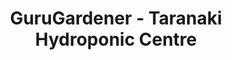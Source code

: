 ---
title: "GuruGardener - Taranaki Hydroponic Centre"
url: /new-plymouth/gurugardener-taranaki-hydroponic-centre/
shop: garden centre
---